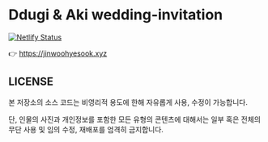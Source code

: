 # Ddugi & Aki wedding-invitation

[![Netlify Status](https://api.netlify.com/api/v1/badges/e4fbdcd9-2365-4209-915e-bb99006ae7cc/deploy-status)](https://app.netlify.com/sites/dduak-wedding/deploys)

👉 https://jinwoohyesook.xyz


## LICENSE

본 저장소의 소스 코드는 비영리적 용도에 한해 자유롭게 사용, 수정이 가능합니다. 

단, 인물의 사진과 개인정보를 포함한 모든 유형의 콘텐츠에 대해서는 일부 혹은 전체의 무단 사용 및 임의 수정, 재배포를 엄격히 금지합니다.


